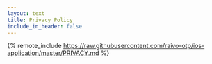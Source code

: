 ```yaml
---
layout: text
title: Privacy Policy
include_in_header: false
---
```


{% remote_include https://raw.githubusercontent.com/raivo-otp/ios-application/master/PRIVACY.md %}
